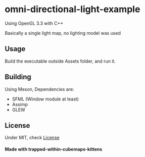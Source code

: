 # omni-directional-light-example
Using OpenGL 3.3 with C++

Basically a single light map, no lighting model was used

## Usage
Build the executable outside Assets folder, and run it.

## Building
Using Meson, Dependencies are:
- SFML (Window module at least)
- Assimp
- GLEW

## License
Under MIT, check [License](./LICENSE)

#### Made with trapped-within-cubemaps-kittens
